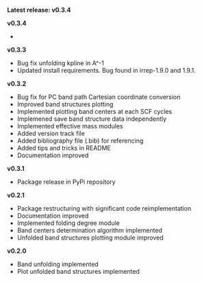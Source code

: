 __Latest release: v0.3.4__

__v0.3.4__

* 

__v0.3.3__

* Bug fix unfolding kpline in A^-1
* Updated install requirements. Bug found in irrep-1.9.0 and 1.9.1.

__v0.3.2__

* Bug fix for PC band path Cartesian coordinate conversion
* Improved band structures plotting
* Implemented plotting band centers at each SCF cycles
* Implemened save band structure data independently
* Implemented effective mass modules
* Added version track file
* Added bibliography file (.bib) for referencing
* Added tips and tricks in README
* Documentation improved

__v0.3.1__

* Package release in PyPi repository

__v0.2.1__

* Package restructuring with significant code reimplementation
* Documentation improved
* Implemented folding degree module
* Band centers determination algorithm implemented
* Unfolded band structures plotting module improved

__v0.2.0__

* Band unfolding implemented
* Plot unfolded band structures implemented






